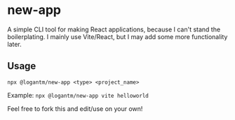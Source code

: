 # new-app

A simple CLI tool for making React applications, because I can't stand the boilerplating. I mainly use Vite/React, but I may add some more functionality later.

## Usage

`npx @logantm/new-app <type> <project_name>`

Example:
`npx @logantm/new-app vite helloworld`

Feel free to fork this and edit/use on your own!
